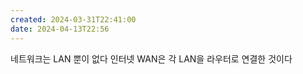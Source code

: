 ```yaml
---
created: 2024-03-31T22:41:00
date: 2024-04-13T22:56
---
```

네트워크는 LAN 뿐이 없다 
인터넷 WAN은 각 LAN을 라우터로 연결한 것이다